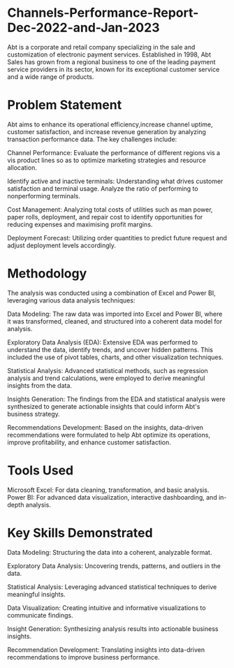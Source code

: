# Channels-Performance-Report-Dec-2022-and-Jan-2023

Abt is a corporate and retail company specializing in the sale and customization of electronic payment services. Established in 1998, Abt Sales has grown from a regional business to one of the leading payment service providers in its sector, known for its exceptional customer service and a wide range of products.

# Problem Statement

Abt aims to enhance its operational efficiency,increase channel uptime, customer satisfaction, and increase revenue generation by analyzing transaction performance data. The key challenges include:

Channel Performance: Evaluate the performance of different regions vis a vis product lines so as to optimize marketing strategies and resource allocation.

Identify active and inactive terminals: Understanding what drives customer satisfaction and terminal usage. Analyze the ratio of performing to nonperforming terminals.

Cost Management: Analyzing total costs of utilities such as man power, paper rolls, deployment, and repair cost to identify opportunities for reducing expenses and maximising profit margins.

Deployment Forecast: Utilizing order quantities to predict future request and adjust deployment levels accordingly.

# Methodology

The analysis was conducted using a combination of Excel and Power BI, leveraging various data analysis techniques:

Data Modeling: The raw data was imported into Excel and Power BI, where it was transformed, cleaned, and structured into a coherent data model for analysis.

Exploratory Data Analysis (EDA): Extensive EDA was performed to understand the data, identify trends, and uncover hidden patterns. This included the use of pivot tables, charts, and other visualization techniques.

Statistical Analysis: Advanced statistical methods, such as regression analysis and trend calculations, were employed to derive meaningful insights from the data.

Insights Generation: The findings from the EDA and statistical analysis were synthesized to generate actionable insights that could inform Abt's business strategy.

Recommendations Development: Based on the insights, data-driven recommendations were formulated to help Abt optimize its operations, improve profitability, and enhance customer satisfaction.

# Tools Used

Microsoft Excel: For data cleaning, transformation, and basic analysis.
Power BI: For advanced data visualization, interactive dashboarding, and in-depth analysis.

# Key Skills Demonstrated

Data Modeling: Structuring the data into a coherent, analyzable format.

Exploratory Data Analysis: Uncovering trends, patterns, and outliers in the data.

Statistical Analysis: Leveraging advanced statistical techniques to derive meaningful insights.

Data Visualization: Creating intuitive and informative visualizations to communicate findings.

Insight Generation: Synthesizing analysis results into actionable business insights.

Recommendation Development: Translating insights into data-driven recommendations to improve business performance.
